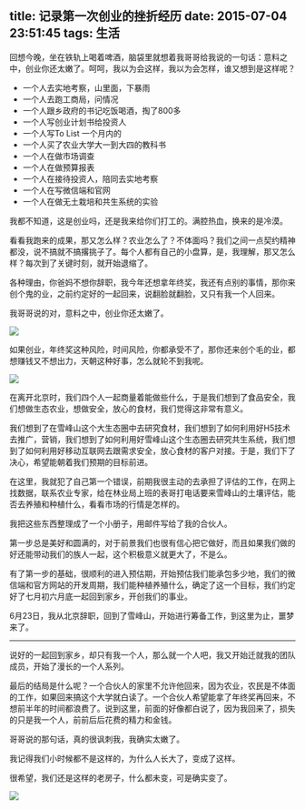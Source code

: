title: 记录第一次创业的挫折经历
date: 2015-07-04 23:51:45
tags: 生活
---

回想今晚，坐在铁轨上喝着啤酒，脑袋里就想着我哥哥给我说的一句话：意料之中，创业你还太嫩了。呵呵，我以为会这样，我以为会怎样，谁又想到是这样呢？

* 一个人去实地考察，山里面，下暴雨
* 一个人去跑工商局，问情况
* 一个人跟乡政府的书记吃饭喝酒，掏了800多
* 一个人写创业计划书给投资人
* 一个人写To List 一个月内的
* 一个人买了农业大学大一到大四的教科书
* 一个人在做市场调查
* 一个人在做预算报表
* 一个人在接待投资人，陪同去实地考察
* 一个人在写微信端和官网
* 一个人在做无土栽培和共生系统的实验

我都不知道，这是创业吗，还是我来给你们打工的。满腔热血，换来的是冷漠。

看看我跑来的成果，那又怎么样？农业怎么了？不体面吗？我们之间一点契约精神都没，说不搞就不搞撂挑子了。每个人都有自己的小盘算，是，我理解，那又怎么样？每次到了关键时刻，就开始退缩了。

各种理由，你爸妈不想你辞职，我今年还想拿年终奖，我还有点别的事情，那你来创个鬼的业，之前约定好的一起回来，说翻脸就翻脸，又只有我一个人回来。

我哥哥说的对，意料之中，创业你还太嫩了。

![](http://7qncz5.com1.z0.glb.clouddn.com/action/IMG_0575.png)

如果创业，年终奖这种风险，时间风险，你都承受不了，那你还来创个毛的业，都想赚钱又不想出力，天朝这种好事，怎么就轮不到我呢。

![](http://7qncz5.com1.z0.glb.clouddn.com/action/IMG_0573.png)

在离开北京时，我们四个人一起商量着能做些什么，于是我们想到了食品安全，我们想做生态农业，想做安全，放心的食材，我们觉得这非常有意义。

我们想到了在雪峰山这个大生态圈中去研究食材，我们想到了如何利用好H5技术去推广，营销，我们想到了如何利用好雪峰山这个生态圈去研究共生系统，我们想到了如何利用好移动互联网去跟需求安全，放心食材的客户对接。于是，我们下了决心，希望能朝着我们预期的目标前进。

在这里，我就犯了自己第一个错误，前期我很主动的去承担了评估的工作，在网上找数据，联系农业专家，给在林业局上班的表哥打电话要来雪峰山的土壤评估，能否去养殖和种植什么，看看市场的行情是怎样的。

我把这些东西整理成了一个小册子，用邮件写给了我的合伙人。

第一步总是美好和圆满的，对于前景我们也很有信心把它做好，而且如果我们做的好还能带动我们的族人一起，这个积极意义就更大了，不是么。

有了第一步的基础，很顺利的进入预估期，开始预估我们能承包多少地，我们的微信端和官方网站的开发周期，我们能种植养殖什么，确定了这一个目标，我们约定好了七月初六月底一起回到家乡，开创我们的事业。

6月23日，我从北京辞职，回到了雪峰山，开始进行筹备工作，到这里为止，噩梦来了。

---

说好的一起回到家乡，却只有我一个人，那么就一个人吧，我又开始迁就我的团队成员，开始了漫长的一个人系列。

最后的结局是什么呢？一个合伙人的家里不允许他回来，因为农业，农民是不体面的工作，如果回来搞这个大学就白读了。一个合伙人希望能拿了年终奖再回来，不想前半年的时间都浪费了。说到这里，前面的好像都白说了，因为我回来了，损失的只是我一个人，前前后后花费的精力和金钱。

哥哥说的那句话，真的很讽刺我，我确实太嫩了。

我记得我们小时候都不是这样的，为什么人长大了，变成了这样。

很希望，我们还是这样的老房子，什么都未变，可是确实变了。

![](http://7qncz5.com1.z0.glb.clouddn.com/action/IMG_0587.png)



